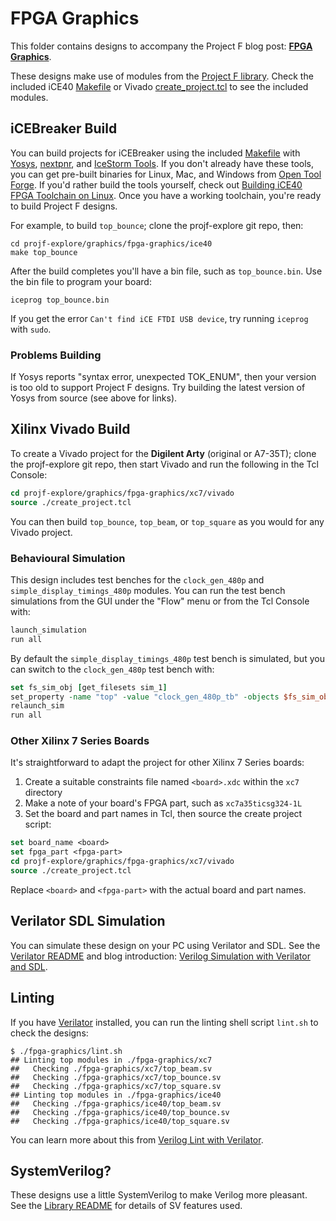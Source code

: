 # FPGA Graphics

This folder contains designs to accompany the Project F blog post: **[FPGA Graphics](https://projectf.io/posts/fpga-graphics/)**.

These designs make use of modules from the [Project F library](../../lib/). Check the included iCE40 [Makefile](ice40/Makefile) or Vivado [create_project.tcl](xc7/vivado/create_project.tcl) to see the included modules.

## iCEBreaker Build

You can build projects for iCEBreaker using the included [Makefile](ice40/Makefile) with [Yosys](http://www.clifford.at/yosys/), [nextpnr](https://github.com/YosysHQ/nextpnr), and [IceStorm Tools](http://www.clifford.at/icestorm/). If you don't already have these tools, you can get pre-built binaries for Linux, Mac, and Windows from [Open Tool Forge](https://github.com/open-tool-forge/fpga-toolchain). If you'd rather build the tools yourself, check out [Building iCE40 FPGA Toolchain on Linux](https://projectf.io/posts/building-ice40-fpga-toolchain/). Once you have a working toolchain, you're ready to build Project F designs.

For example, to build `top_bounce`; clone the projf-explore git repo, then:

```shell
cd projf-explore/graphics/fpga-graphics/ice40
make top_bounce
```

After the build completes you'll have a bin file, such as `top_bounce.bin`. Use the bin file to program your board:

```shell
iceprog top_bounce.bin
```

If you get the error `Can't find iCE FTDI USB device`, try running `iceprog` with `sudo`.

### Problems Building

If Yosys reports "syntax error, unexpected TOK_ENUM", then your version is too old to support Project F designs. Try building the latest version of Yosys from source (see above for links).

## Xilinx Vivado Build

To create a Vivado project for the **Digilent Arty** (original or A7-35T); clone the projf-explore git repo, then start Vivado and run the following in the Tcl Console:

```tcl
cd projf-explore/graphics/fpga-graphics/xc7/vivado
source ./create_project.tcl
```

You can then build `top_bounce`, `top_beam`, or `top_square` as you would for any Vivado project.

### Behavioural Simulation

This design includes test benches for the `clock_gen_480p` and `simple_display_timings_480p` modules. You can run the test bench simulations from the GUI under the "Flow" menu or from the Tcl Console with:

```tcl
launch_simulation
run all
```

By default the `simple_display_timings_480p` test bench is simulated, but you can switch to the `clock_gen_480p` test bench with:

```tcl
set fs_sim_obj [get_filesets sim_1]
set_property -name "top" -value "clock_gen_480p_tb" -objects $fs_sim_obj
relaunch_sim
run all
```

### Other Xilinx 7 Series Boards

It's straightforward to adapt the project for other Xilinx 7 Series boards:

1. Create a suitable constraints file named `<board>.xdc` within the `xc7` directory
2. Make a note of your board's FPGA part, such as `xc7a35ticsg324-1L`
3. Set the board and part names in Tcl, then source the create project script:

```tcl
set board_name <board>
set fpga_part <fpga-part>
cd projf-explore/graphics/fpga-graphics/xc7/vivado
source ./create_project.tcl
```

Replace `<board>` and `<fpga-part>` with the actual board and part names.

## Verilator SDL Simulation

You can simulate these design on your PC using Verilator and SDL. See the [Verilator README](verilator/README.md) and blog introduction: [Verilog Simulation with Verilator and SDL](https://projectf.io/posts/verilog-sim-verilator-sdl/).

## Linting

If you have [Verilator](https://www.veripool.org/wiki/verilator) installed, you can run the linting shell script `lint.sh` to check the designs:

```shell
$ ./fpga-graphics/lint.sh
## Linting top modules in ./fpga-graphics/xc7
##   Checking ./fpga-graphics/xc7/top_beam.sv
##   Checking ./fpga-graphics/xc7/top_bounce.sv
##   Checking ./fpga-graphics/xc7/top_square.sv
## Linting top modules in ./fpga-graphics/ice40
##   Checking ./fpga-graphics/ice40/top_beam.sv
##   Checking ./fpga-graphics/ice40/top_bounce.sv
##   Checking ./fpga-graphics/ice40/top_square.sv
```

You can learn more about this from [Verilog Lint with Verilator](https://projectf.io/posts/verilog-lint-with-verilator/).

## SystemVerilog?

These designs use a little SystemVerilog to make Verilog more pleasant. See the [Library README](../../lib/README.md#systemverilog) for details of SV features used.
